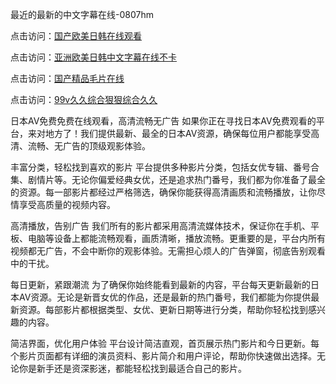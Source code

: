 最近的最新的中文字幕在线-0807hm

点击访问：<a href="https://tfda.pages.dev/">国产欧美日韩在线观看</a>

点击访问：<a href="https://gda-c7m.pages.dev/">亚洲欧美日韩中文字幕在线不卡</a>

点击访问：<a href="https://fdhf-454.pages.dev/">国产精品毛片在线</a>

点击访问：<a href="https://heiliaoxwd5i8.pages.dev">99v久久综合狠狠综合久久</a>

日本AV免费免费在线观看，高清流畅无广告
如果你正在寻找日本AV免费观看的平台，来对地方了！我们提供最新、最全的日本AV资源，确保每位用户都能享受高清、流畅、无广告的顶级观影体验。

丰富分类，轻松找到喜欢的影片
平台提供多种影片分类，包括女优专辑、番号合集、剧情片等。无论你偏爱经典女优，还是追求热门番号，我们都为你准备了最全的资源。每一部影片都经过严格筛选，确保你能获得高清画质和流畅播放，让你尽情享受高质量的视频内容。

高清播放，告别广告
我们所有的影片都采用高清流媒体技术，保证你在手机、平板、电脑等设备上都能流畅观看，画质清晰，播放流畅。更重要的是，平台内所有视频都无广告，不会中断你的观影体验。无需担心烦人的广告弹窗，彻底告别观看中的干扰。

每日更新，紧跟潮流
为了确保你始终能看到最新的内容，平台每天更新最新的日本AV资源。无论是新晋女优的作品，还是最新的热门番号，我们都能为你提供最新资源。每部影片都根据类型、女优、更新日期等进行分类，帮助你轻松找到感兴趣的内容。

简洁界面，优化用户体验
平台设计简洁直观，首页展示热门影片和今日更新。每个影片页面都有详细的演员资料、影片简介和用户评论，帮助你快速做出选择。无论你是新手还是资深影迷，都能轻松找到最适合自己的影片。



<span style="display:none;">[Canonical link](）</span>
